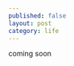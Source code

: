 ```yaml
---
published: false
layout: post
category: life
---
```

coming soon
<!--
*Cresent Beach, BC Canada*
<img src="https://raw.githubusercontent.com/garcharnav/garcharnav.github.io/master/images/gallery/DSC_0014.JPG" alt="coming soon">
*White Rock Beach, BC Canada*
<img src="https://raw.githubusercontent.com/garcharnav/garcharnav.github.io/master/images/gallery/DSC_0059.JPG" alt="coming soon">
*Some lake in Canada*
<img src="https://raw.githubusercontent.com/garcharnav/garcharnav.github.io/master/images/gallery/DSC_0074.JPG" alt="coming soon">
*Surrey, BC Canada*
<img src="https://raw.githubusercontent.com/garcharnav/garcharnav.github.io/master/images/gallery/DSC_0110.JPG" alt="coming soon">
*Surrey, BC Canada*
<img src="https://raw.githubusercontent.com/garcharnav/garcharnav.github.io/master/images/gallery/DSC_0411.JPG" alt="coming soon">
*Badlands, SD USA*
<img src="https://raw.githubusercontent.com/garcharnav/garcharnav.github.io/master/images/gallery/DSC_0144.JPG" alt="coming soon">
*Yellowstone, WY USA*
<img src="https://raw.githubusercontent.com/garcharnav/garcharnav.github.io/master/images/gallery/DSC_0403.JPG" alt="coming soon">
*Gros Morne, Newfoundland Canada*
<img src="https://raw.githubusercontent.com/garcharnav/garcharnav.github.io/master/images/gallery/DSC_0478.JPG" alt="coming soon">
*Yellowstone, WY USA*
<img src="https://raw.githubusercontent.com/garcharnav/garcharnav.github.io/master/images/gallery/DSC_0603.JPG" alt="coming soon">
*Yellowstone, WY USA*
<img src="https://raw.githubusercontent.com/garcharnav/garcharnav.github.io/master/images/gallery/DSC_0823.JPG" alt="coming soon">
*Grand Teton, WY USA*
<img src="https://raw.githubusercontent.com/garcharnav/garcharnav.github.io/master/images/gallery/DSC_0897.JPG" alt="coming soon">
*Paris, France*
<img src="https://raw.githubusercontent.com/garcharnav/garcharnav.github.io/master/images/gallery/bridge_paris.jpg" alt="coming soon">
-->
